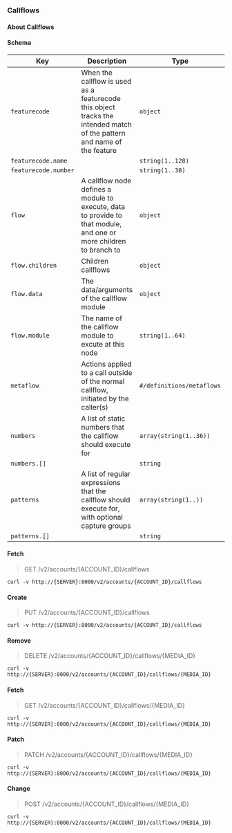### Callflows

#### About Callflows

#### Schema

Key | Description | Type | Default | Required
--- | ----------- | ---- | ------- | --------
`featurecode` | When the callflow is used as a featurecode this object tracks the intended match of the pattern and name of the feature | `object` |   | `false`
`featurecode.name` |   | `string(1..128)` |   | `false`
`featurecode.number` |   | `string(1..30)` |   | `false`
`flow` | A callflow node defines a module to execute, data to provide to that module, and one or more children to branch to | `object` |   | `true`
`flow.children` | Children callflows | `object` | `{}` | `false`
`flow.data` | The data/arguments of the callflow module | `object` | `{}` | `true`
`flow.module` | The name of the callflow module to excute at this node | `string(1..64)` |   | `true`
`metaflow` | Actions applied to a call outside of the normal callflow, initiated by the caller(s) | `#/definitions/metaflows` |   | `false`
`numbers` | A list of static numbers that the callflow should execute for | `array(string(1..36))` | `[]` | `false`
`numbers.[]` |   | `string` |   | `false`
`patterns` | A list of regular expressions that the callflow should execute for, with optional capture groups | `array(string(1..))` | `[]` | `false`
`patterns.[]` |   | `string` |   | `false`


#### Fetch

> GET /v2/accounts/{ACCOUNT_ID}/callflows

```curl
curl -v http://{SERVER}:8000/v2/accounts/{ACCOUNT_ID}/callflows
```

#### Create

> PUT /v2/accounts/{ACCOUNT_ID}/callflows

```curl
curl -v http://{SERVER}:8000/v2/accounts/{ACCOUNT_ID}/callflows
```

#### Remove

> DELETE /v2/accounts/{ACCOUNT_ID}/callflows/{MEDIA_ID}

```curl
curl -v http://{SERVER}:8000/v2/accounts/{ACCOUNT_ID}/callflows/{MEDIA_ID}
```

#### Fetch

> GET /v2/accounts/{ACCOUNT_ID}/callflows/{MEDIA_ID}

```curl
curl -v http://{SERVER}:8000/v2/accounts/{ACCOUNT_ID}/callflows/{MEDIA_ID}
```

#### Patch

> PATCH /v2/accounts/{ACCOUNT_ID}/callflows/{MEDIA_ID}

```curl
curl -v http://{SERVER}:8000/v2/accounts/{ACCOUNT_ID}/callflows/{MEDIA_ID}
```

#### Change

> POST /v2/accounts/{ACCOUNT_ID}/callflows/{MEDIA_ID}

```curl
curl -v http://{SERVER}:8000/v2/accounts/{ACCOUNT_ID}/callflows/{MEDIA_ID}
```


